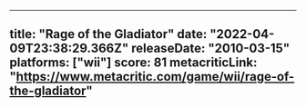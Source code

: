 
---
title: "Rage of the Gladiator"
date: "2022-04-09T23:38:29.366Z"
releaseDate: "2010-03-15"
platforms: ["wii"]
score: 81
metacriticLink: "https://www.metacritic.com/game/wii/rage-of-the-gladiator"
---
